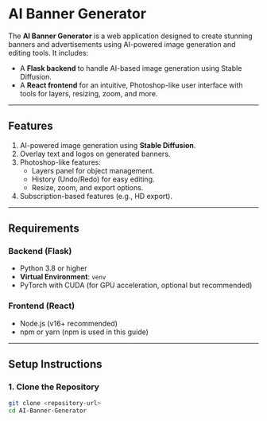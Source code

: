# AI Banner Generator

The **AI Banner Generator** is a web application designed to create stunning banners and advertisements using AI-powered image generation and editing tools. It includes:
- A **Flask backend** to handle AI-based image generation using Stable Diffusion.
- A **React frontend** for an intuitive, Photoshop-like user interface with tools for layers, resizing, zoom, and more.

---

## **Features**
1. AI-powered image generation using **Stable Diffusion**.
2. Overlay text and logos on generated banners.
3. Photoshop-like features:
   - Layers panel for object management.
   - History (Undo/Redo) for easy editing.
   - Resize, zoom, and export options.
4. Subscription-based features (e.g., HD export).

---

## **Requirements**

### Backend (Flask)
- Python 3.8 or higher
- **Virtual Environment**: `venv`
- PyTorch with CUDA (for GPU acceleration, optional but recommended)

### Frontend (React)
- Node.js (v16+ recommended)
- npm or yarn (npm is used in this guide)

---

## **Setup Instructions**

### 1. Clone the Repository
```bash
git clone <repository-url>
cd AI-Banner-Generator

